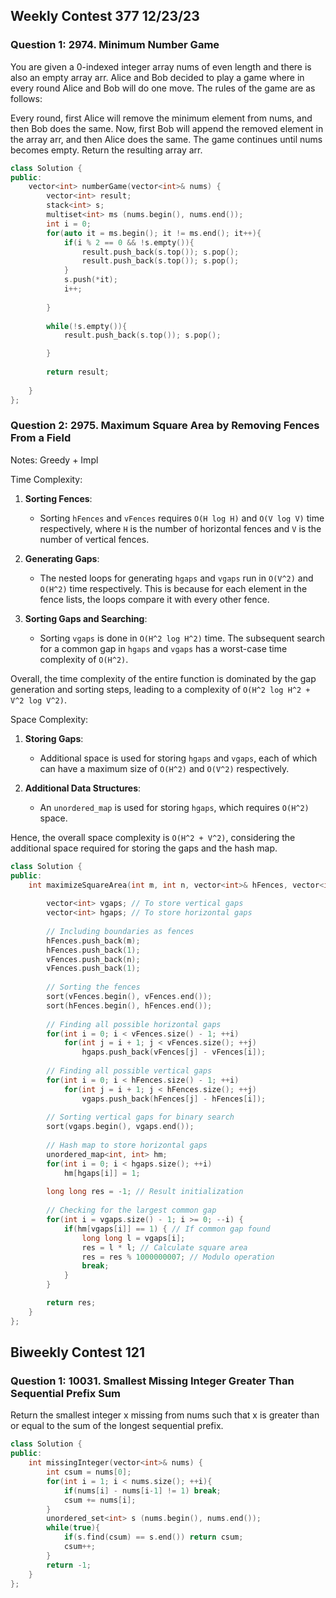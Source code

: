 ## Weekly Contest 377 12/23/23

### Question 1: 2974. Minimum Number Game

You are given a 0-indexed integer array nums of even length and there is also an empty array arr. Alice and Bob decided to play a game where in every round Alice and Bob will do one move. The rules of the game are as follows:

Every round, first Alice will remove the minimum element from nums, and then Bob does the same.
Now, first Bob will append the removed element in the array arr, and then Alice does the same.
The game continues until nums becomes empty.
Return the resulting array arr.

```cpp
class Solution {
public:
    vector<int> numberGame(vector<int>& nums) {
        vector<int> result; 
        stack<int> s;
        multiset<int> ms (nums.begin(), nums.end());
        int i = 0;
        for(auto it = ms.begin(); it != ms.end(); it++){
            if(i % 2 == 0 && !s.empty()){
                result.push_back(s.top()); s.pop();
                result.push_back(s.top()); s.pop();
            }
            s.push(*it);
            i++;
            
        }
        
        while(!s.empty()){
            result.push_back(s.top()); s.pop();

        }
        
        return result;
        
    }
};
```

### Question 2: 2975. Maximum Square Area by Removing Fences From a Field

Notes: Greedy + Impl

Time Complexity:

1. **Sorting Fences**:
   - Sorting `hFences` and `vFences` requires `O(H log H)` and `O(V log V)` time respectively, where `H` is the number of horizontal fences and `V` is the number of vertical fences.

2. **Generating Gaps**:
   - The nested loops for generating `hgaps` and `vgaps` run in `O(V^2)` and `O(H^2)` time respectively. This is because for each element in the fence lists, the loops compare it with every other fence.

3. **Sorting Gaps and Searching**:
   - Sorting `vgaps` is done in `O(H^2 log H^2)` time. The subsequent search for a common gap in `hgaps` and `vgaps` has a worst-case time complexity of `O(H^2)`.

Overall, the time complexity of the entire function is dominated by the gap generation and sorting steps, leading to a complexity of `O(H^2 log H^2 + V^2 log V^2)`.

Space Complexity:

1. **Storing Gaps**:
   - Additional space is used for storing `hgaps` and `vgaps`, each of which can have a maximum size of `O(H^2)` and `O(V^2)` respectively.

2. **Additional Data Structures**:
   - An `unordered_map` is used for storing `hgaps`, which requires `O(H^2)` space.

Hence, the overall space complexity is `O(H^2 + V^2)`, considering the additional space required for storing the gaps and the hash map.

```cpp
class Solution {
public:
    int maximizeSquareArea(int m, int n, vector<int>& hFences, vector<int>& vFences) {
        
        vector<int> vgaps; // To store vertical gaps
        vector<int> hgaps; // To store horizontal gaps
        
        // Including boundaries as fences
        hFences.push_back(m); 
        hFences.push_back(1);
        vFences.push_back(n); 
        vFences.push_back(1);
        
        // Sorting the fences
        sort(vFences.begin(), vFences.end());
        sort(hFences.begin(), hFences.end());
                
        // Finding all possible horizontal gaps
        for(int i = 0; i < vFences.size() - 1; ++i)
            for(int j = i + 1; j < vFences.size(); ++j)            
                hgaps.push_back(vFences[j] - vFences[i]);
        
        // Finding all possible vertical gaps
        for(int i = 0; i < hFences.size() - 1; ++i)
            for(int j = i + 1; j < hFences.size(); ++j)
                vgaps.push_back(hFences[j] - hFences[i]);
        
        // Sorting vertical gaps for binary search
        sort(vgaps.begin(), vgaps.end());
        
        // Hash map to store horizontal gaps
        unordered_map<int, int> hm;
        for(int i = 0; i < hgaps.size(); ++i)
            hm[hgaps[i]] = 1;
        
        long long res = -1; // Result initialization
        
        // Checking for the largest common gap
        for(int i = vgaps.size() - 1; i >= 0; --i) {
            if(hm[vgaps[i]] == 1) { // If common gap found
                long long l = vgaps[i];
                res = l * l; // Calculate square area
                res = res % 1000000007; // Modulo operation
                break;
            }
        }

        return res;
    }
};
```

## Biweekly Contest 121

### Question 1: 10031. Smallest Missing Integer Greater Than Sequential Prefix Sum

Return the smallest integer x missing from nums such that x is greater than or equal to the sum of the longest sequential prefix.

```cpp
class Solution {
public:
    int missingInteger(vector<int>& nums) {
        int csum = nums[0];
        for(int i = 1; i < nums.size(); ++i){
            if(nums[i] - nums[i-1] != 1) break;
            csum += nums[i];
        }
        unordered_set<int> s (nums.begin(), nums.end());
        while(true){
            if(s.find(csum) == s.end()) return csum;
            csum++;
        }
        return -1;
    }
};
```

### 